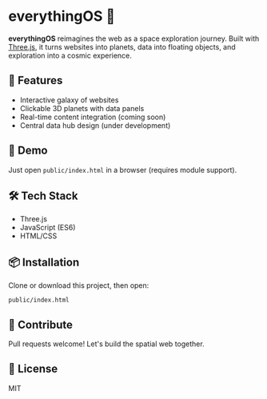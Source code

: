 # everythingOS 🌌

**everythingOS** reimagines the web as a space exploration journey. Built with [Three.js](https://threejs.org), it turns websites into planets, data into floating objects, and exploration into a cosmic experience.

## 🌠 Features
- Interactive galaxy of websites
- Clickable 3D planets with data panels
- Real-time content integration (coming soon)
- Central data hub design (under development)

## 🚀 Demo
Just open `public/index.html` in a browser (requires module support).

## 🛠 Tech Stack
- Three.js
- JavaScript (ES6)
- HTML/CSS

## 📦 Installation
Clone or download this project, then open:
```
public/index.html
```

## 🤝 Contribute
Pull requests welcome! Let's build the spatial web together.

## 📄 License
MIT
